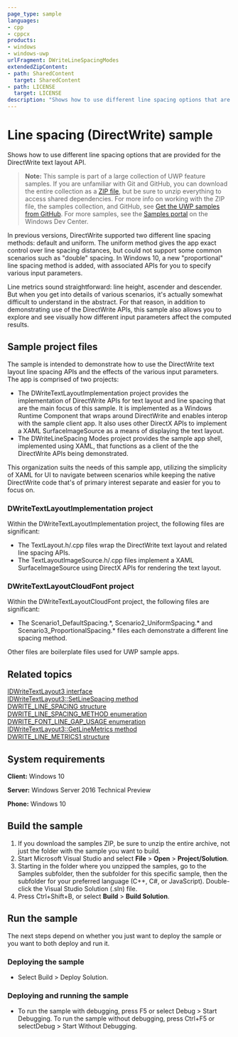```yaml
---
page_type: sample
languages:
- cpp
- cppcx
products:
- windows
- windows-uwp
urlFragment: DWriteLineSpacingModes
extendedZipContent:
- path: SharedContent
  target: SharedContent
- path: LICENSE
  target: LICENSE
description: "Shows how to use different line spacing options that are provided for the DirectWrite text layout API."
---
```


<!---
  category: ControlsLayoutAndText
  samplefwlink: http://go.microsoft.com/fwlink/p/?LinkId=620538
--->

# Line spacing (DirectWrite) sample

Shows how to use different line spacing options that are provided for the DirectWrite text layout API.

> **Note:** This sample is part of a large collection of UWP feature samples. 
> If you are unfamiliar with Git and GitHub, you can download the entire collection as a 
> [ZIP file](https://github.com/Microsoft/Windows-universal-samples/archive/master.zip), but be 
> sure to unzip everything to access shared dependencies. For more info on working with the ZIP file, 
> the samples collection, and GitHub, see [Get the UWP samples from GitHub](https://aka.ms/ovu2uq). 
> For more samples, see the [Samples portal](https://aka.ms/winsamples) on the Windows Dev Center. 

In previous versions, DirectWrite supported two different line spacing methods: default and uniform. The uniform method gives the app exact control over line spacing distances, but could not support some common scenarios such as "double" spacing. In Windows 10, a new "proportional" line spacing method is added, with associated APIs for you to specify various input parameters. 

Line metrics sound straightforward: line height, ascender and descender. But when you get into details of various scenarios, it's actually somewhat difficult to understand in the abstract. For that reason, in addition to demonstrating use of the DirectWrite APIs, this sample also allows you to explore and see visually how different input parameters affect the computed results.

## Sample project files
The sample is intended to demonstrate how to use the DirectWrite text layout line spacing APIs and the effects of the various input parameters. The app is comprised of two projects:

* The DWriteTextLayoutImplementation project provides the implementation of DirectWrite APIs for text layout and line spacing that are the main focus of this sample. It is implemented as a Windows Runtime Component that wraps around DirectWrite and enables interop with the sample client app. It also uses other DirectX APIs to implement a XAML SurfaceImageSource as a means of displaying the text layout.
* The DWriteLineSpacing Modes project provides the sample app shell, implemented using XAML, that functions as a client of the the DirectWrite APIs being demonstrated.

This organization suits the needs of this sample app, utilizing the simplicity of XAML for UI to navigate between scenarios while keeping the native DirectWrite code that's of primary interest separate and easier for you to focus on.

### DWriteTextLayoutImplementation project
Within the DWriteTextLayoutImplementation project, the following files are significant:

* The TextLayout.h/.cpp files wrap the DirectWrite text layout and related line spacing APIs. 
* The TextLayoutImageSource.h/.cpp files implement a XAML SurfaceImageSource using DirectX APIs for rendering the text layout.

### DWriteTextLayoutCloudFont project
Within the DWriteTextLayoutCloudFont project, the following files are significant:

* The Scenario1\_DefaultSpacing.\*, Scenario2\_UniformSpacing.\* and Scenario3\_ProportionalSpacing.\* files each demonstrate a different line spacing method.

Other files are boilerplate files used for UWP sample apps.

## Related topics

[IDWriteTextLayout3 interface](https://msdn.microsoft.com/library/windows/desktop/dn900405)  
[IDWriteTextLayout3::SetLineSpacing method](https://msdn.microsoft.com/library/windows/desktop/dn900409)  
[DWRITE\_LINE\_SPACING structure](https://msdn.microsoft.com/library/windows/desktop/dn933216)  
[DWRITE\_LINE\_SPACING_METHOD enumeration](https://msdn.microsoft.com/library/windows/desktop/dd368101)  
[DWRITE\_FONT\_LINE_GAP\_USAGE enumeration](https://msdn.microsoft.com/library/windows/desktop/dn933211)  
[IDWriteTextLayout3::GetLineMetrics method](https://msdn.microsoft.com/library/windows/desktop/dn900406)  
[DWRITE\_LINE\_METRICS1 structure](https://msdn.microsoft.com/library/windows/desktop/dn933215)  

## System requirements

**Client:** Windows 10

**Server:** Windows Server 2016 Technical Preview

**Phone:** Windows 10

## Build the sample

1. If you download the samples ZIP, be sure to unzip the entire archive, not just the folder with the sample you want to build. 
2. Start Microsoft Visual Studio and select **File** \> **Open** \> **Project/Solution**.
3. Starting in the folder where you unzipped the samples, go to the Samples subfolder, then the subfolder for this specific sample, then the subfolder for your preferred language (C++, C#, or JavaScript). Double-click the Visual Studio Solution (.sln) file.
4. Press Ctrl+Shift+B, or select **Build** \> **Build Solution**.

## Run the sample

The next steps depend on whether you just want to deploy the sample or you want to both deploy and run it.

### Deploying the sample

- Select Build > Deploy Solution. 

### Deploying and running the sample

- To run the sample with debugging, press F5 or select Debug > Start Debugging. To run the sample without debugging, press Ctrl+F5 or selectDebug > Start Without Debugging. 
